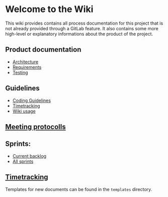 # Welcome to the Wiki

This wiki provides contains all process documentation for this project that is not already provided through a GitLab feature. It also contains some more high-level or explanatory informations about the product of the project.

## Product documentation
 - [Architecture](/product/architecture/Architecture)
 - [Requirements](/product/requirements/List-of-Requirements) 
 - [Testing](/product/testing/Testing)

## Guidelines
 - [Coding Guidelines](/process/guidelines/Coding-Guidelines)
 - [Timetracking](/process/guidelines/Timetracking)
 - [Wiki usage](/process/guidelines/Documentation-in-the-Wiki)

## [Meeting protocolls](/process/meetings/List-of-Meetings)

## Sprints:
 - [Current backlog](/process/sprints/1/Backlog)
 - [All sprints](/process/sprints/List-of-Sprints)

## [Timetracking](/Timetracking)

Templates for new documents can be found in the `templates` directory.
